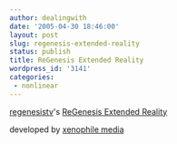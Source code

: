 ```yaml
---
author: dealingwith
date: '2005-04-30 18:46:00'
layout: post
slug: regenesis-extended-reality
status: publish
title: ReGenesis Extended Reality
wordpress_id: '3141'
categories:
 - nonlinear
---
```


[regenesistv][1]'s [ReGenesis Extended Reality][2]


developed by [xenophile media][3]


   [1]: http://www.regenesistv.com/

   [2]: http://www.regenesistv.com/registration.php

   [3]: http://www.xenophile.ca

   

